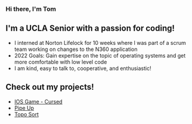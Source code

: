 ### Hi there, I'm Tom

## I'm a UCLA Senior with a passion for coding!
- I interned at Norton Lifelock for 10 weeks where I was part of a scrum team working on changes to the N360 application
- 2022 Goals: Gain expertise on the topic of operating systems and get more comfortable with low level code 
- I am kind, easy to talk to, cooperative, and enthusiastic!

## Check out my projects!
* [IOS Game - Cursed](https://github.com/tridentget/cursed)
* [Pipe Up](https://github.com/tridentget/Pipe-Up)
* [Topo Sort](https://github.com/tridentget/Topo-Sort)







